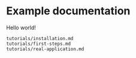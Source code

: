 # Example documentation

Hello world!

```{toctree}
tutorials/installation.md
tutorials/first-steps.md
tutorials/real-application.md
```
